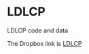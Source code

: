 # LDLCP
LDLCP code and data

The Dropbox link is [LDLCP](https://www.dropbox.com/sh/kkicw948ufv251b/AACOcJolpl6vwLl5A5qeWOCua?dl=0)
